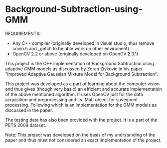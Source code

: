 Background-Subtraction-using-GMM
================================
REQUIREMENTS:
  + Any C++ compiler (originally developed in visual studio, thus remove conio.h and _getch to be able work on other enviroment)
  + OpenCV 2.2 or above (originally developed on OpenCV 2.3.1)

This project is the C++ implementation of Background Subtraction using adaptive GMM models as discussed by Zoran Zivkovic in his paper "Improved Adaptive Gaussian Mixture Model for Background Subtraction".

This project was developed as a part of learning about the computer vision and thus gives (though very basic) an efficient and accurate implementation of the above mentioned algorithm.
It uses OpenCV just for the data acquisition and preprocessing and its 'Mat' object for susequent processing. Following which is an implementation for the GMM models as discussed in the paper.

The testing data has also been provided with the project. It is a part of the PETS 2009 dataset.

Note: This project was developed on the basis of my undrstanding of the paper and thus must not considered an exact implementation of the project.
